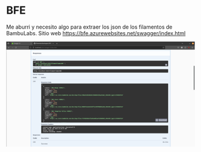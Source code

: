 # BFE
Me aburri y necesito algo para extraer los json de los filamentos de BambuLabs. Sitio web https://bfe.azurewebsites.net/swagger/index.html

![](Images/abs_query.png)